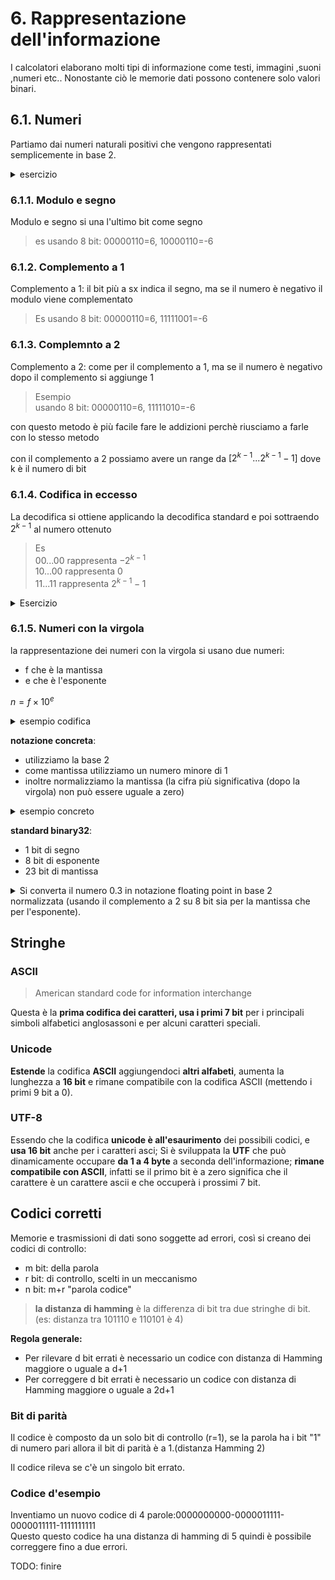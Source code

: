 
# 6. Rappresentazione dell'informazione

I calcolatori elaborano molti tipi di informazione come testi, immagini ,suoni ,numeri etc.. Nonostante ciò le memorie dati possono contenere solo valori binari.

## 6.1. Numeri

Partiamo dai numeri naturali positivi che vengono rappresentati semplicemente in base 2.  


<details>
<summary>
esercizio
</summary>

Si consideri il numero decimale 35 (senza segno).
Lo si converta in binario, poi dal binario in esadecimale, e dall'esadecimale di nuovo in decimale.

35=100011b=23hex
</details>

### 6.1.1. Modulo e segno

Modulo e segno si una l'ultimo bit come segno

> es
> usando 8 bit: 00000110=6, 10000110=-6

### 6.1.2. Complemento a 1

Complemento a 1: il bit più a sx indica il segno, ma se il numero è negativo il modulo viene complementato

>Es
> usando 8 bit: 00000110=6, 11111001=-6

### 6.1.3. Complemnto a 2

Complemento a 2: come per il complemento a 1, ma se il numero è negativo dopo il complemento si aggiunge 1

> Esempio  
> usando 8 bit: 00000110=6, 11111010=-6

con questo metodo è più facile fare le addizioni perchè riusciamo a farle con lo stesso metodo

con il complemento a 2 possiamo avere un range da $[2^{k-1}...2^{k-1}-1]$ dove k è il numero di bit

### 6.1.4. Codifica in eccesso

La decodifica si ottiene applicando la decodifica 
standard e poi sottraendo $2^{k-1}$  al numero ottenuto

> Es   
> 00...00 rappresenta $-2^{k-1}$  
> 10...00 rappresenta $0$   
> 11...11 rappresenta $2^{k-1}-1$  

<details>
<summary>
Esercizio
</summary>

Si consideri il numero decimale -13.  
Lo si converta in binario (su 8 bit) con le codifiche:
  
- modulo e segno
- complemento a 1
- complemento a 2
- eccesso 128


- modulo e segno : 10001101
- complemento a 1: 11110010
- complemento a 2: 11110011
- ad eccesso 128 : 01110011
</details>

### 6.1.5. Numeri con la virgola

la rappresentazione dei numeri con la virgola si usano due numeri:
- f che è la mantissa
- e che è l'esponente

$n=f \times 10^{e}$

<details>
  <summary>
  esempio codifica
  </summary>

se la mantissa è tra 0,001 e 0,999
e l'esponente è tra 0 e 99

riesco a rappresentare i numeri

![](../img/overflowunder.png)

</details>

**notazione concreta**:
- utilizziamo la base 2
- come mantissa utilizziamo un numero minore di 1
- inoltre normalizziamo la mantissa (la cifra più significativa (dopo la virgola) non può essere uguale a zero)

<details>
  <summary>
esempio concreto
  </summary>

vogliamo rappresentare il numero 432:  
la mantissa sarà 432=110110000b questo numero va normalizzato quindi dobbiamo shiftarlo, quindi gli diamo un esponente di: $2^9$

</details>

**standard binary32**:
- 1 bit di segno
- 8 bit di esponente
- 23 bit di mantissa

<details>
  <summary>
Si converta il numero 0.3 in notazione floating point in base 2 normalizzata (usando il complemento a 2 su 8 bit sia per la mantissa che per l'esponente).
  </summary>

  TODO: da finire


la mantissa si legge moltiplicando il primo partendo da sinistra $2^-1$ fino a $2^-n$ nell'ultimo dove n sono il numero di bit, e per calcolare il numero in decimale va tutto moltiplicato per $2^{\text{esponente}}$

segno : 0 
mantissa: 10011001b
esponente: 1111111b

</details>


## Stringhe

### ASCII

> American standard code for information interchange

Questa è la **prima codifica dei caratteri, usa i primi 7 bit** per i principali simboli alfabetici anglosassoni e per alcuni caratteri speciali.

### Unicode

**Estende** la codifica **ASCII** aggiungendoci **altri alfabeti**, aumenta la lunghezza a **16 bit** e rimane compatibile con la codifica ASCII (mettendo i primi 9 bit a 0).


### UTF-8

Essendo che la codifica **unicode è all'esaurimento** dei possibili codici, e **usa 16 bit** anche per i caratteri asci; Si è sviluppata la **UTF** che può dinamicamente occupare **da 1 a 4 byte** a seconda dell'informazione; **rimane compatibile con ASCII**, infatti se il primo bit è a zero significa che il carattere è un carattere ascii e che occuperà i prossimi 7 bit.

## Codici corretti

Memorie e trasmissioni di dati sono soggette ad errori, così si creano dei codici di controllo:
- m bit: della parola
- r bit: di controllo, scelti in un meccanismo
- n bit: m+r "parola codice"


> **la distanza di hamming** è la differenza di bit tra due stringhe di bit.
(es: distanza tra 101110 e 110101 è 4)

**Regola generale:**
- Per rilevare d  bit errati è necessario un codice con distanza di Hamming maggiore o uguale a d+1
- Per correggere d  bit errati è necessario un codice con distanza di Hamming maggiore o uguale a 2d+1

### Bit di parità

Il codice è composto da un solo bit di controllo (r=1), se la parola ha i bit "1" di numero pari allora il bit di parità è a 1.(distanza Hamming 2)

Il codice rileva se c'è un singolo bit errato.

### Codice d'esempio

Inventiamo un nuovo codice di 4 parole:0000000000-0000011111-0000011111-1111111111  
Questo questo codice ha una distanza di hamming di 5 quindi è possibile correggere fino a due errori.

TODO: finire